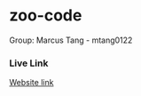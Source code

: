 # zoo-code

Group: Marcus Tang - mtang0122

### Live Link
[Website link](https://mtang0122.github.io/assignment-1/)
